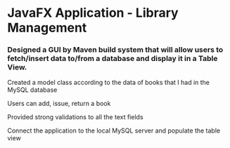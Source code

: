 <h1>JavaFX Application - Library Management</h1>  

<h3>Designed a GUI by Maven build system that will allow users to fetch/insert data to/from a database and display it in a Table View.</h3>

<p>Created a model class according to the data of books that I had in the MySQL database</p>
<p>Users can add, issue, return a book</p>
<p>Provided strong validations to all the text fields</p>  
<p>Connect the application to the local MySQL server and populate the table view</p>
